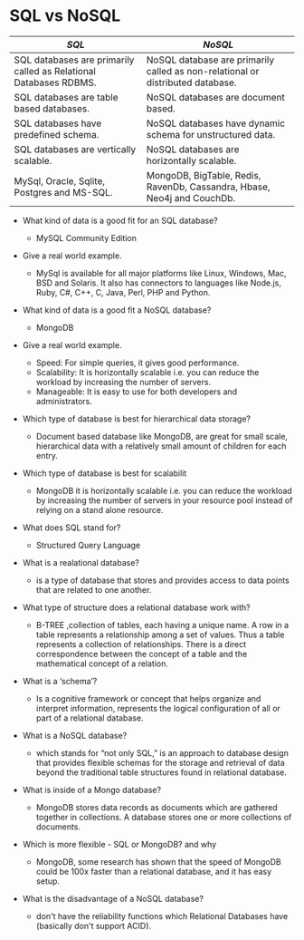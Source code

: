 # SQL vs NoSQL

 *SQL* | *NoSQL*
---------- |------------|
SQL databases are primarily called as Relational Databases RDBMS.|NoSQL database are primarily called as non-relational or distributed database.
SQL databases are table based databases.| NoSQL databases are document based.
SQL databases have predefined schema. |NoSQL databases have dynamic schema for unstructured data.
SQL databases are vertically scalable.|NoSQL databases are horizontally scalable.
MySql, Oracle, Sqlite, Postgres and MS-SQL. |MongoDB, BigTable, Redis, RavenDb, Cassandra, Hbase, Neo4j and CouchDb.

- What kind of data is a good fit for an SQL database?
  - MySQL Community Edition

- Give a real world example.
  - MySql is available for all major platforms like Linux, Windows, Mac, BSD and Solaris. It also has connectors to languages like Node.js, Ruby, C#, C++, C, Java, Perl, PHP and Python.

- What kind of data is a good fit a NoSQL database?
  - MongoDB

- Give a real world example.
  - Speed: For simple queries, it gives good performance.
  - Scalability: It is horizontally scalable i.e. you can reduce the workload by increasing the number of servers.
  - Manageable: It is easy to use for both developers and administrators.

- Which type of database is best for hierarchical data storage?
  - Document based database like MongoDB, are great for small scale, hierarchical data with a relatively small amount of children for each entry.

- Which type of database is best for scalabilit
  - MongoDB it is horizontally scalable i.e. you can reduce the workload by increasing the number of servers in your resource pool instead of relying on a stand alone resource.

- What does SQL stand for?
  - Structured Query Language

- What is a realational database?
  - is a type of database that stores and provides access to data points that are related to one another.

- What type of structure does a relational database work with?
  - B-TREE ,collection of tables, each having a unique name. A row in a table represents a relationship among a set of values. Thus a table represents a collection of relationships. There is a direct correspondence between the concept of a table and the mathematical concept of a relation.

- What is a ‘schema’?
  - Is a cognitive framework or concept that helps organize and interpret information, represents the logical configuration of all or part of a relational database.

- What is a NoSQL database?
  - which stands for “not only SQL,” is an approach to database design that provides flexible schemas for the storage and retrieval of data beyond the traditional table structures found in relational database.

- What is inside of a Mongo database?
  - MongoDB stores data records as documents which are gathered together in collections. A database stores one or more collections of documents.

- Which is more flexible - SQL or MongoDB? and why
  - MongoDB, some research has shown that the speed of MongoDB could be 100x faster than a relational database, and it has easy setup.

- What is the disadvantage of a NoSQL database?
  - don't have the reliability functions which Relational Databases have (basically don't support ACID).